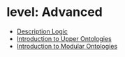 # level: Advanced
* [Description Logic](../modules/Description_Logic/Description_Logic.md)
* [Introduction to Upper Ontologies](../modules/Introduction_to_Upper_Ontologies/Introduction_to_Upper_Ontologies.md)
* [Introduction to Modular Ontologies](../modules/Introduction_to_Modular_Ontologies/Introduction_to_Modular_Ontologies.md)
